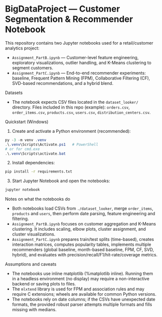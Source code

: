 # BigDataProject — Customer Segmentation & Recommender Notebook

This repository contains two Jupyter notebooks used for a retail/customer analytics project:

- `Assignment_PartB.ipynb` — Customer-level feature engineering, exploratory visualizations, outlier handling, and K-Means clustering to segment customers.
- `Assignment_PartC.ipynb` — End-to-end recommender experiments: baseline, Frequent Pattern Mining (FPM), Collaborative Filtering (CF), SVD-based recommendations, and a hybrid blend.

Datasets
- The notebook expects CSV files located in the `dataset_looker/` directory. Files included in this repo (example): `orders.csv`, `order_items.csv`, `products.csv`, `users.csv`, `distribution_centers.csv`.

Quickstart (Windows)
1. Create and activate a Python environment (recommended):

```powershell
py -3 -m venv .venv
.\.venv\Scripts\Activate.ps1   # PowerShell
# or for cmd.exe
.\.venv\Scripts\activate.bat
```

2. Install dependencies:

```cmd
pip install -r requirements.txt
```

3. Start Jupyter Notebook and open the notebooks:

```cmd
jupyter notebook
```

Notes on what the notebooks do
- Both notebooks load CSVs from `./dataset_looker`, merge `order_items`, `products` and `users`, then perform date parsing, feature engineering and filtering.
- `Assignment_PartB.ipynb` focuses on customer aggregation and K-Means clustering. It includes scaling, elbow plots, cluster assignment, and cluster visualizations.
- `Assignment_PartC.ipynb` prepares train/test splits (time-based), creates interaction matrices, computes popularity tables, implements multiple recommenders (global baseline, month-based baseline, FPM, CF, SVD, hybrid), and evaluates with precision/recall/F1/hit-rate/coverage metrics.

Assumptions and caveats
- The notebooks use inline matplotlib (%matplotlib inline). Running them in a headless environment (no display) may require a non-interactive backend or saving plots to files.
- The `mlxtend` library is used for FPM and association rules and may require C extensions; wheels are available for common Python versions.
- The notebooks rely on date columns; if the CSVs have unexpected date formats, the provided robust parser attempts multiple formats and fills missing with medians.


